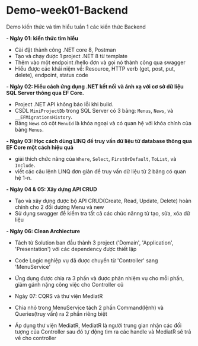 # Demo-week01-Backend
Demo kiến thức và tìm hiểu tuần 1 các kiến thức Backend 

**- Ngày 01: kiến thức tìm hiểu**
+ Cài đặt thành công .NET core 8, Postman
+ Tạo và chạy được 1 project .NET 8 từ template
+ Thêm vào một endpoint /hello đơn và gọi nó thành công qua swagger
+ Hiểu được các khái niệm về: Resource, HTTP verb (get, post, put, delete), endpoint, status code

**- Ngày 02: Hiểu cách ứng dụng .NET kết nối và ánh xạ với cơ sở dữ liệu SQL Server thông qua EF Core.**
*   Project .NET API không báo lỗi khi build.
*   CSDL `MiniProjectDb` trong SQL Server có 3 bảng: `Menus`, `News`, và `__EFMigrationsHistory`.
*   Bảng `News` có cột `MenuId` là khóa ngoại và có quan hệ với khóa chính của bảng `Menus`.

**- Ngày 03: Học cách dùng LINQ để truy vấn dữ liệu từ database thông qua EF Core một cách hiệu quả**
*   giải thích chức năng của `Where`, `Select`, `FirstOrDefault`, `ToList`, và `Include`.
*   viết các câu lệnh LINQ đơn giản để truy vấn dữ liệu từ 2 bảng có quan hệ 1-n.
  
**- Ngày 04 & 05: Xây dựng API CRUD**
- Tạo và xây dựng được bộ API CRUD(Create, Read, Update, Delete) hoàn chỉnh cho 2 đối dượng Menu và new
- Sử dụng swagger để kiểm tra tất cả các chức nănng  từ tạo, sửa, xóa dữ liệu

**- Ngày 06: Clean Archiecture**
- Tách từ Solution ban đầu thành 3 project ('Domain', 'Application', 'Presentation') với các dependency được thiết lập
- Code Logic nghiệp vụ đã được chuyển từ 'Controller' sang 'MenuService'
- Ứng dụng được chia ra 3 phần và được phân nhiệm vụ cho mỗi phần, giảm gánh nặng công việc cho Controller cũ

- Ngày 07: CQRS và thư viện MediatR 
- Chia nhỏ trong MenuService tách 2 phần Command(lệnh) và Queries(truy vấn) ra 2 phần riêng biệt
- Áp dụng thư viện MediatR, MediatR là người trung gian nhận các đối tượng của Controller sau đó tự động tìm ra các handle và MediatR sẽ trả về cho controller
